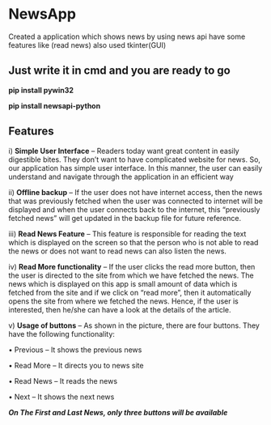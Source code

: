 # NewsApp
Created a application which shows news by using news api have some features like (read news) also used tkinter(GUI)


## Just write it in cmd and you are ready to go 
**pip install pywin32**

**pip install newsapi-python**


## Features

i)	**Simple User Interface** – Readers today want great content in easily digestible bites. They don’t want to have complicated website for news. So, our application has simple user interface. In this manner, the user can easily understand and navigate through the application in an efficient way

ii)	**Offline backup** – If the user does not have internet access, then the news that was previously fetched when the user was connected to internet will be displayed and when the user connects back to the internet, this “previously fetched news” will get updated in the backup file for future reference.

iii)	**Read News Feature** – This feature is responsible for reading the text which is displayed on the screen so that the person who is not able to read the news or does not want to read news can also listen the news.


iv)	**Read More functionality** – If the user clicks the read more button, then the user is directed to the site from which we have fetched the news. The news which is displayed on this app is small amount of data which is fetched from the site and if we click on “read more”, then it automatically opens the site from where we fetched the news. Hence, if the user is interested, then he/she can have a look at the details of the article.

v)	**Usage of buttons** – As shown in the picture, there are four buttons. They have the following functionality:

•	Previous – It shows the previous news

•	Read More – It directs you to news site 

•	Read News – It reads the news

•	Next – It shows the next news


***On The First and Last News, only three buttons will be available***

